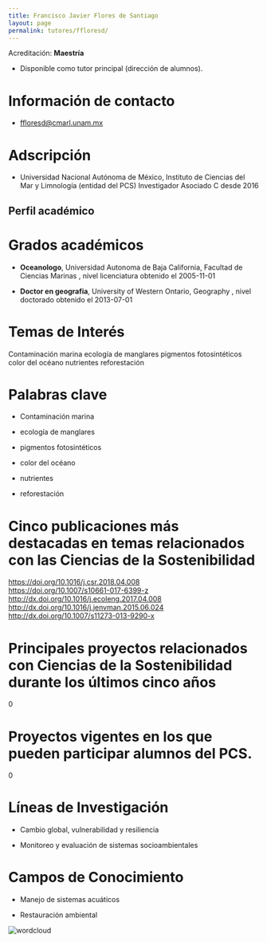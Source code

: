 ```yaml
---
title: Francisco Javier Flores de Santiago
layout: page
permalink: tutores/ffloresd/
---
```


Acreditación: **Maestría**


 - Disponible como tutor principal (dirección de alumnos).






# Información de contacto

 - <ffloresd@cmarl.unam.mx>





# Adscripción


 - Universidad Nacional Autónoma de México, Instituto de Ciencias del Mar y Limnología (entidad del PCS)    Investigador Asociado C desde 2016
 





## Perfil académico


# Grados académicos


 - **Oceanologo**, Universidad Autonoma de Baja California, Facultad de Ciencias Marinas , nivel licenciatura obtenido el 2005-11-01

 - **Doctor en geografia**, University of Western Ontario, Geography , nivel doctorado obtenido el 2013-07-01




# Temas de Interés

Contaminación marina
ecología de manglares
pigmentos fotosintéticos
color del océano
nutrientes
reforestación



# Palabras clave


 - Contaminación marina

 - ecología de manglares

 - pigmentos fotosintéticos

 - color del océano

 - nutrientes

 - reforestación




# Cinco publicaciones más destacadas en temas relacionados con las Ciencias de la Sostenibilidad

https://doi.org/10.1016/j.csr.2018.04.008<br />https://doi.org/10.1007/s10661-017-6399-z<br />http://dx.doi.org/10.1016/j.ecoleng.2017.04.008<br />http://dx.doi.org/10.1016/j.jenvman.2015.06.024<br />http://dx.doi.org/10.1007/s11273-013-9290-x




# Principales proyectos relacionados con Ciencias de la Sostenibilidad durante los últimos cinco años

0




# Proyectos vigentes en los que pueden participar alumnos del PCS.

0




# Líneas de Investigación


 - Cambio global, vulnerabilidad y resiliencia

 - Monitoreo y evaluación de sistemas socioambientales





# Campos de Conocimiento

 - Manejo de sistemas acuáticos

 - Restauración ambiental



![wordcloud](https://sostenibilidad.posgrado.unam.mx/media/perfil-academico/121/wordcloud.png)
